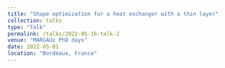 ```yaml
---
title: "Shape optimization for a heat exchanger with a thin layer"
collection: talks
type: "Talk"
permalink: /talks/2022-05-16-talk-2
venue: "MARGAUx PhD days"
date: 2022-05-01
location: "Bordeaux, France"
---
```


